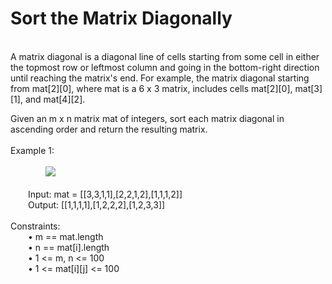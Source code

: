 <h1>Sort the Matrix Diagonally</h1>
<p><br>
A matrix diagonal is a diagonal line of cells starting from some cell in either the topmost row or leftmost column and going in the bottom-right direction until reaching the matrix's end. For example, the matrix diagonal starting from mat[2][0], where mat is a 6 x 3 matrix, includes cells mat[2][0], mat[3][1], and mat[4][2].<br>

Given an m x n matrix mat of integers, sort each matrix diagonal in ascending order and return the resulting matrix.<br>
<br>
Example 1:<br><br>
&emsp;&emsp;&emsp;&emsp;<img src = "https://assets.leetcode.com/uploads/2020/01/21/1482_example_1_2.png"><br><br>
&emsp;&emsp;Input: mat = [[3,3,1,1],[2,2,1,2],[1,1,1,2]]<br>
&emsp;&emsp;Output: [[1,1,1,1],[1,2,2,2],[1,2,3,3]]<br>
<br>
Constraints:<br>
&emsp;&emsp;•	m == mat.length<br>
&emsp;&emsp;•	n == mat[i].length<br>
&emsp;&emsp;•	1 <= m, n <= 100<br>
&emsp;&emsp;•	1 <= mat[i][j] <= 100<br>
</p>
